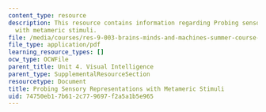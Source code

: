 ```yaml
---
content_type: resource
description: This resource contains information regarding Probing sensory representations
  with metameric stimuli.
file: /media/courses/res-9-003-brains-minds-and-machines-summer-course-summer-2015/74750eb17b612c779697f2a5a1b5e965_MITRES_9_003SUM15_sem4-1.pdf
file_type: application/pdf
learning_resource_types: []
ocw_type: OCWFile
parent_title: Unit 4. Visual Intelligence
parent_type: SupplementalResourceSection
resourcetype: Document
title: Probing Sensory Representations with Metameric Stimuli
uid: 74750eb1-7b61-2c77-9697-f2a5a1b5e965
---
```

